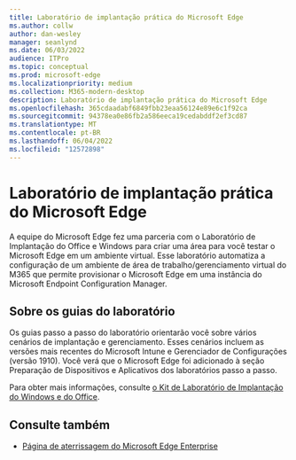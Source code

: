 ```yaml
---
title: Laboratório de implantação prática do Microsoft Edge
ms.author: collw
author: dan-wesley
manager: seanlynd
ms.date: 06/03/2022
audience: ITPro
ms.topic: conceptual
ms.prod: microsoft-edge
ms.localizationpriority: medium
ms.collection: M365-modern-desktop
description: Laboratório de implantação prática do Microsoft Edge
ms.openlocfilehash: 365cdaadabf6849fbb23eaa56124e89e6c1f92ca
ms.sourcegitcommit: 94378ea0e86fb2a586eeca19cedabddf2ef3cd87
ms.translationtype: MT
ms.contentlocale: pt-BR
ms.lasthandoff: 06/04/2022
ms.locfileid: "12572898"
---
```

# <a name="microsoft-edge-hands-on-deployment-lab"></a>Laboratório de implantação prática do Microsoft Edge

A equipe do Microsoft Edge fez uma parceria com o Laboratório de Implantação do Office e Windows para criar uma área para você testar o Microsoft Edge em um ambiente virtual. Esse laboratório automatiza a configuração de um ambiente de área de trabalho/gerenciamento virtual do M365 que permite provisionar o Microsoft Edge em uma instância do Microsoft Endpoint Configuration Manager.

## <a name="about-the-lab-guides"></a>Sobre os guias do laboratório

Os guias passo a passo do laboratório orientarão você sobre vários cenários de implantação e gerenciamento. Esses cenários incluem as versões mais recentes do Microsoft Intune e Gerenciador de Configurações (versão 1910). Você verá que o Microsoft Edge foi adicionado à seção Preparação de Dispositivos e Aplicativos dos laboratórios passo a passo.

Para obter mais informações, consulte [o Kit de Laboratório de Implantação do Windows e do Office](/microsoft-365/enterprise/modern-desktop-deployment-and-management-lab?view=o365-worldwide).

## <a name="see-also"></a>Consulte também

- [Página de aterrissagem do Microsoft Edge Enterprise](https://aka.ms/EdgeEnterprise)